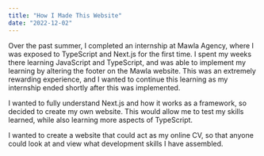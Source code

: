 ```yaml
---
title: "How I Made This Website"
date: "2022-12-02"
---
```


Over the past summer, I completed an internship at Mawla Agency, where I was exposed to TypeScript and Next.js for the first time. I spent my weeks there learning JavaScript and TypeScript, and was able to implement my learning by altering the footer on the Mawla website. This was an extremely rewarding experience, and I wanted to continue this learning as my internship ended shortly after this was implemented.

I wanted to fully understand Next.js and how it works as a framework, so decided to create my own website. This would allow me to test my skills learned, while also learning more aspects of TypeScript.

I wanted to create a website that could act as my online CV, so that anyone could look at and view what development skills I have assembled.
